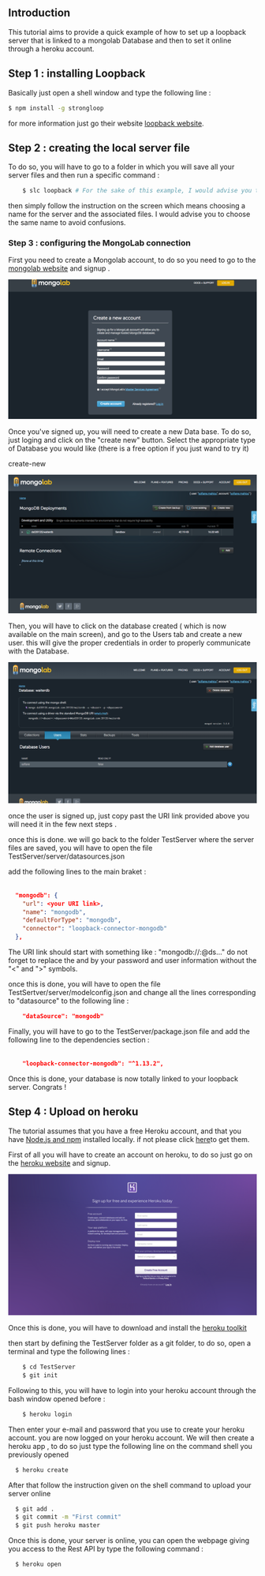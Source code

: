 
## Introduction 

This tutorial aims to provide a quick example of how to set up a loopback server that is linked to a mongolab Database and then to set it online through a heroku account.

## Step 1 : installing Loopback


Basically just open a shell window and type the following line : 

```bash 
$ npm install -g strongloop  
```

for more information just go their website [loopback website](http://loopback.io/ "Loopback"). 

## Step 2 : creating the local server file

To do so, you will have to go to a folder in which you will save all your server files and then run a specific command : 

``` bash
	$ slc loopback # For the sake of this example, I would advise you to call your application TestServer
```

then simply follow the instruction on the screen which means choosing a name for the server and the associated files. I would advise you to choose the same name to avoid confusions. 

### Step 3 : configuring the MongoLab connection 

First you need to create a Mongolab account, to do so you need to go to the [mongolab website](https://mongolab.com/signup/ "Signup Page") and signup .

![singup page](signup-page.png)


Once you've signed up, you will need to create a new Data base. To do so, just loging and click on the "create new" button. Select the appropriate type of Database you would like (there is a free option if you just wand to try it)

create-new

![Create a new database](create-new.png)


Then, you will have to click on the database created ( which is now available on the main screen), and go to the Users tab and create a new user. this will give the proper credentials in order to properly communicate with the Database. 

![create a new user](new-user.png)

once the user  is signed up, just copy past the URI link provided above you will need it in the few next steps . 

once this is done. we will go back to the folder TestServer where the server files are saved, you will have to open the file TestServer/server/datasources.json

add the following lines to the main braket :  


```json

  "mongodb": {
    "url": <your URI link>,
    "name": "mongodb",
    "defaultForType": "mongodb",
    "connector": "loopback-connector-mongodb"
  },

```

The URI link should start with something like : "mongodb://<dbuser>:<dbpassword>@ds..."  do not forget to replace the <dbuser> and <dbpassword> by your password and user information without the "<" and ">" symbols. 


once this is done, you will have to open the file TestSertver/server/modelconfig.json and change all the lines corresponding to "datasource" to the following line : 

```json 
	"dataSource": "mongodb"
```

Finally, you will have to go to the TestServer/package.json file and add the following line to the dependencies section : 

```json

    "loopback-connector-mongodb": "^1.13.2",

```

Once this is done, your database is now totally linked to your loopback server. Congrats ! 



## Step 4 : Upload on heroku 

The tutorial assumes that you have a free Heroku account, and that you have [Node.js and npm]( https://nodejs.org/en/download/ "Node.js and npm") installed locally. if not please click [here]( https://nodejs.org/en/download/ "Node.js and npm")to get them. 

First of all you will have to create an account on heroku, to do so just go on the [heroku website](http://loopback.io/ "Loopback") and signup. 

![singup page](heroku-signup.png)

Once this is done, you will have to download and install the  [heroku toolkit](https://devcenter.heroku.com/articles/getting-started-with-nodejs#set-up "heroku toolkit")

then start by defining the TestServer folder as a git folder, to do so, open a terminal and type the following lines :

```bash 
	$ cd TestServer
	$ git init
```

Following to this, you will have to login into your heroku account through the bash window opened before :

```bash
	$ heroku login
```

Then enter your e-mail and password that you use to create your heroku account. you are now logged on your heroku account. We will then create a heroku app , to do so just type the following line on the command shell you previously opened 

```bash
  $ heroku create 
```

After that follow the instruction given on the shell command to upload your server online 

```bash 
  $ git add .
  $ git commit -m "First commit"
  $ git push heroku master
```

Once this is done, your server is online, you can open the webpage giving you access to the Rest API by type the following command : 

```bash 
  $ heroku open
```




